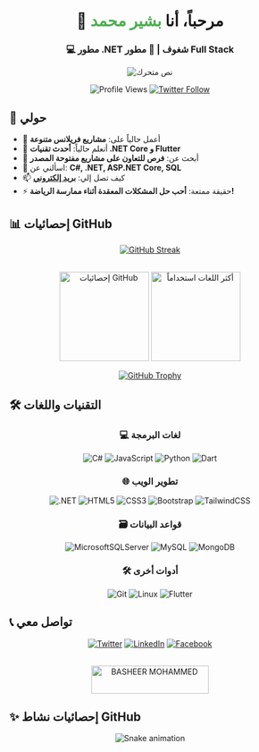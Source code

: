 <h1 align="center">👋 مرحباً، أنا <span style="color: #4CAF50;">بشير محمد</span></h1>
<h3 align="center">💻 مطور .NET شغوف | 🚀 مطور Full Stack</h3>

<p align="center">
  <img src="https://readme-typing-svg.demolab.com?font=Fira+Code&pause=1000&color=4CAF50&center=true&vCenter=true&width=435&lines=مطور+%D9%86%D9%8A%D8%AA+%D9%85%D8%AA%D8%AE%D8%B5%D8%B5;%D9%85%D8%A8%D8%AA%D9%83%D8%B1+%D9%88%D8%AD%D9%84%D8%A7%D9%84+%D9%85%D8%B4%D8%A7%D9%83%D9%84;%D9%85%D8%B7%D9%88%D8%B1+%D8%A3%D8%AF%D9%88%D8%A7%D8%AA+%D9%88%D8%AA%D9%82%D9%86%D9%8A%D8%A7%D8%AA" alt="نص متحرك" />
</p>

<div align="center">
  
  ![Profile Views](https://komarev.com/ghpvc/?username=basheermohammed5&label=Profile%20views&color=0e75b6&style=flat)
  [![Twitter Follow](https://img.shields.io/twitter/follow/basheerabdo12?logo=twitter&style=social)](https://twitter.com/basheerabdo12)
  
</div>

## 🚀 حولي

- 🔭 أعمل حالياً على: **مشاريع فريلانس متنوعة**
- 🌱 أتعلم حالياً: **أحدث تقنيات .NET Core و Flutter**
- 👯 أبحث عن: **فرص للتعاون على مشاريع مفتوحة المصدر**
- 💬 اسألني عن: **C#, .NET, ASP.NET Core, SQL**
- 📫 كيف تصل إلي: **[بريد إلكتروني](mailto:your-email@example.com)**
- ⚡ حقيقة ممتعة: **أحب حل المشكلات المعقدة أثناء ممارسة الرياضة!**

## 📊 إحصائيات GitHub

<div align="center">
  
  [![GitHub Streak](https://streak-stats.demolab.com?user=basheermohammed5&theme=vue-dark&hide_border=true&date_format=j%20M%5B%20Y%5D)](https://git.io/streak-stats)
  
  <br/>
  
  <img src="https://github-readme-stats.vercel.app/api?username=basheermohammed5&show_icons=true&theme=vue-dark&hide_border=true" alt="إحصائيات GitHub" height="160"/>
  <img src="https://github-readme-stats.vercel.app/api/top-langs/?username=basheermohammed5&layout=compact&theme=vue-dark&hide_border=true" alt="أكثر اللغات استخداماً" height="160"/>
  
  <br/>
  
  [![GitHub Trophy](https://github-profile-trophy.vercel.app/?username=basheermohammed5&theme=onedark&row=2&column=3)](https://github.com/ryo-ma/github-profile-trophy)
  
</div>

## 🛠️ التقنيات واللغات

<div align="center">
  
### 💻 لغات البرمجة
![C#](https://img.shields.io/badge/c%23-%23239120.svg?style=for-the-badge&logo=c-sharp&logoColor=white)
![JavaScript](https://img.shields.io/badge/javascript-%23323330.svg?style=for-the-badge&logo=javascript&logoColor=%23F7DF1E)
![Python](https://img.shields.io/badge/python-3670A0?style=for-the-badge&logo=python&logoColor=ffdd54)
![Dart](https://img.shields.io/badge/dart-%230175C2.svg?style=for-the-badge&logo=dart&logoColor=white)

### 🌐 تطوير الويب
![.NET](https://img.shields.io/badge/.NET-5C2D91?style=for-the-badge&logo=.net&logoColor=white)
![HTML5](https://img.shields.io/badge/html5-%23E34F26.svg?style=for-the-badge&logo=html5&logoColor=white)
![CSS3](https://img.shields.io/badge/css3-%231572B6.svg?style=for-the-badge&logo=css3&logoColor=white)
![Bootstrap](https://img.shields.io/badge/bootstrap-%23563D7C.svg?style=for-the-badge&logo=bootstrap&logoColor=white)
![TailwindCSS](https://img.shields.io/badge/tailwindcss-%2338B2AC.svg?style=for-the-badge&logo=tailwind-css&logoColor=white)

### 🗃️ قواعد البيانات
![MicrosoftSQLServer](https://img.shields.io/badge/Microsoft%20SQL%20Server-CC2927?style=for-the-badge&logo=microsoft%20sql%20server&logoColor=white)
![MySQL](https://img.shields.io/badge/mysql-%2300f.svg?style=for-the-badge&logo=mysql&logoColor=white)
![MongoDB](https://img.shields.io/badge/MongoDB-%234ea94b.svg?style=for-the-badge&logo=mongodb&logoColor=white)

### 🛠️ أدوات أخرى
![Git](https://img.shields.io/badge/git-%23F05033.svg?style=for-the-badge&logo=git&logoColor=white)
![Linux](https://img.shields.io/badge/Linux-FCC624?style=for-the-badge&logo=linux&logoColor=black)
![Flutter](https://img.shields.io/badge/Flutter-%2302569B.svg?style=for-the-badge&logo=Flutter&logoColor=white)

</div>

## 📞 تواصل معي

<div align="center">
  
  [![Twitter](https://img.shields.io/badge/Twitter-%231DA1F2.svg?style=for-the-badge&logo=Twitter&logoColor=white)](https://twitter.com/basheerabdo12)
  [![LinkedIn](https://img.shields.io/badge/linkedin-%230077B5.svg?style=for-the-badge&logo=linkedin&logoColor=white)](https://linkedin.com/in/basheer-mohammed-72885461)
  [![Facebook](https://img.shields.io/badge/Facebook-%231877F2.svg?style=for-the-badge&logo=Facebook&logoColor=white)](https://fb.com/2basheerabdu/)
  
  <br/>
  
  <a href="https://www.buymeacoffee.com/BASHEER MOHAMMED">
    <img src="https://cdn.buymeacoffee.com/buttons/v2/default-yellow.png" height="50" width="210" alt="BASHEER MOHAMMED"/>
  </a>
  
</div>

## ✨ إحصائيات نشاط GitHub

<div align="center">
  
  ![Snake animation](https://github.com/basheermohammed5/basheermohammed5/blob/output/github-contribution-grid-snake.svg)
  
</div>
